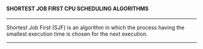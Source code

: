 #### SHORTEST JOB FIRST CPU SCHEDULING ALGORITHMS
___
Shortest Job First (SJF) is an algorithm in which the process having the smallest execution time is chosen for the next execution.
___
